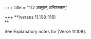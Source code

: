 +++
title = "112 आतुराम् अभिशस्ताम्"

+++
**(verses 11.108-116)  
**

See Explanatory notes for [Verse
11.108].




